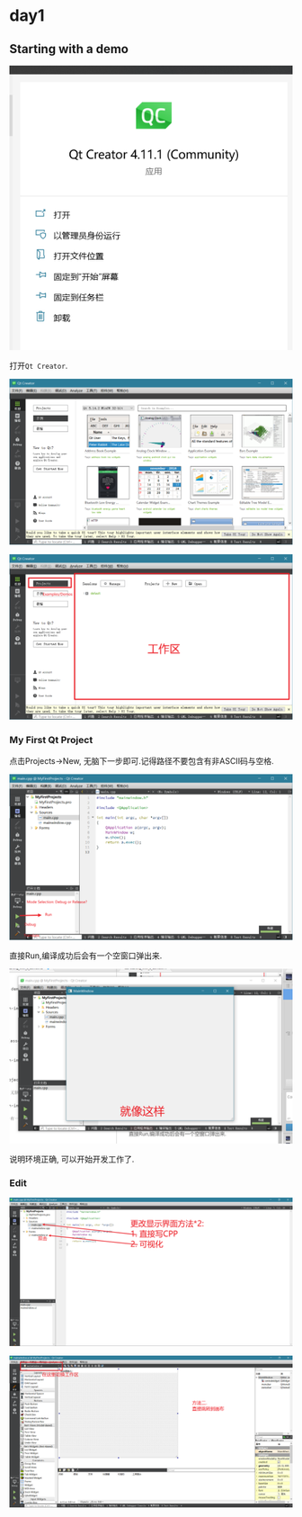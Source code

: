 # day1

## Starting with a demo


![](assets/markdown-img-paste-20210719140940918.png)

打开`Qt Creator`.


![Qt Creator 界面](assets/markdown-img-paste-2021071914102547.png)


![](assets/markdown-img-paste-2021071914131597.png)


### My First Qt Project

点击Projects->New, 无脑下一步即可.记得路径不要包含有非ASCII码与空格.

![](assets/markdown-img-paste-20210719142758358.png)

直接Run,编译成功后会有一个空窗口弹出来.

![](assets/markdown-img-paste-20210719143001859.png)

说明环境正确, 可以开始开发工作了.

### Edit


![](assets/markdown-img-paste-20210719143312804.png)

![](assets/markdown-img-paste-20210719143407282.png)
